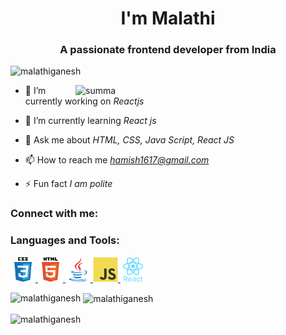 
<h1 align="center"> I'm Malathi</h1>
<h3 align="center">A passionate frontend developer from India</h3>

<p align="left"> <img src="https://komarev.com/ghpvc/?username=malathiganesh&label=Profile%20views&color=0e75b6&style=flat" alt="malathiganesh" /> </p>
<img align="right"  alt= "summa" width="400" src="https://miro.medium.com/max/720/1*qdAW1TjCN57h1lbuuzvchg.gif" />

- 🔭 I’m currently working on *Reactjs*

- 🌱 I’m currently learning *React js*

- 💬 Ask me about *HTML, CSS, Java Script, React JS*

- 📫 How to reach me *hamish1617@gmail.com*

- ⚡ Fun fact *I am polite*

<h3 align="left">Connect with me:</h3>
<p align="left">
</p>

<h3 align="left">Languages and Tools:</h3>
<p align="left"> <a href="https://www.w3schools.com/css/" target="_blank" rel="noreferrer"> <img src="https://raw.githubusercontent.com/devicons/devicon/master/icons/css3/css3-original-wordmark.svg" alt="css3" width="40" height="40"/> </a> <a href="https://www.w3.org/html/" target="_blank" rel="noreferrer"> <img src="https://raw.githubusercontent.com/devicons/devicon/master/icons/html5/html5-original-wordmark.svg" alt="html5" width="40" height="40"/> </a> <a href="https://www.java.com" target="_blank" rel="noreferrer"> <img src="https://raw.githubusercontent.com/devicons/devicon/master/icons/java/java-original.svg" alt="java" width="40" height="40"/> </a> <a href="https://developer.mozilla.org/en-US/docs/Web/JavaScript" target="_blank" rel="noreferrer"> <img src="https://raw.githubusercontent.com/devicons/devicon/master/icons/javascript/javascript-original.svg" alt="javascript" width="40" height="40"/> </a> <a href="https://reactjs.org/" target="_blank" rel="noreferrer"> <img src="https://raw.githubusercontent.com/devicons/devicon/master/icons/react/react-original-wordmark.svg" alt="react" width="40" height="40"/> </a> </p>

<p><img align="left" src="https://github-readme-stats.vercel.app/api/top-langs?username=malathiganesh&show_icons=true&locale=en&layout=compact" alt="malathiganesh" /></p>

<p>&nbsp;<img align="center" src="https://github-readme-stats.vercel.app/api?username=malathiganesh&show_icons=true&locale=en" alt="malathiganesh" /></p>

<p><img align="center" src="https://github-readme-streak-stats.herokuapp.com/?user=malathiganesh&" alt="malathiganesh" /></p>
